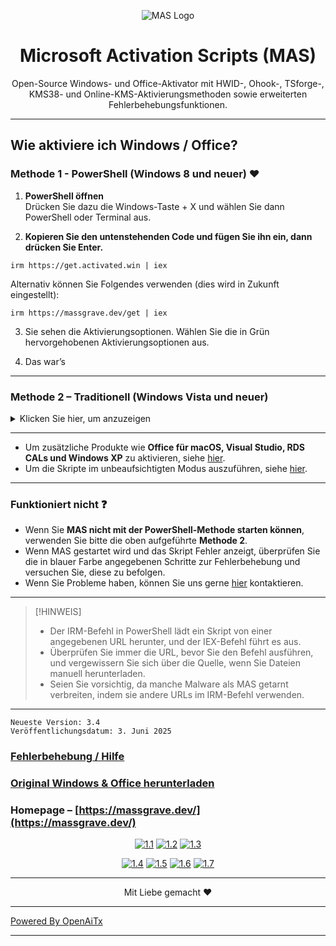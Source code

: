 <p align="center"><img src="https://massgrave.dev/img/logo_small.png" alt="MAS Logo"></p>

<h1 align="center">Microsoft Activation Scripts (MAS)</h1>

<p align="center">Open-Source Windows- und Office-Aktivator mit HWID-, Ohook-, TSforge-, KMS38- und Online-KMS-Aktivierungsmethoden sowie erweiterten Fehlerbehebungsfunktionen.</p>

<hr>
  
## Wie aktiviere ich Windows / Office?

### Methode 1 - PowerShell (Windows 8 und neuer) ❤️

1.   **PowerShell öffnen**  
	Drücken Sie dazu die Windows-Taste + X und wählen Sie dann PowerShell oder Terminal aus.

2.   **Kopieren Sie den untenstehenden Code und fügen Sie ihn ein, dann drücken Sie Enter.**  
```
irm https://get.activated.win | iex
```
Alternativ können Sie Folgendes verwenden (dies wird in Zukunft eingestellt):  
```
irm https://massgrave.dev/get | iex
```

3.   Sie sehen die Aktivierungsoptionen. Wählen Sie die in Grün hervorgehobenen Aktivierungsoptionen aus.

4.   Das war’s

---

### Methode 2 – Traditionell (Windows Vista und neuer)

<details>
  <summary>Klicken Sie hier, um anzuzeigen</summary>
  
1.   Laden Sie die Datei über einen der folgenden Links herunter:  
`https://github.com/massgravel/Microsoft-Activation-Scripts/archive/refs/heads/master.zip`  
oder  
`https://git.activated.win/massgrave/Microsoft-Activation-Scripts/archive/master.zip`
2.   Klicken Sie mit der rechten Maustaste auf die heruntergeladene ZIP-Datei und extrahieren Sie sie.
3.   Suchen Sie im extrahierten Ordner den Ordner mit dem Namen `All-In-One-Version`.
4.   Führen Sie die Datei mit dem Namen `MAS_AIO.cmd` aus.
5.   Sie sehen die Aktivierungsoptionen. Folgen Sie den Anweisungen auf dem Bildschirm.
6.   Das war’s.

</details>

---

- Um zusätzliche Produkte wie **Office für macOS, Visual Studio, RDS CALs und Windows XP** zu aktivieren, siehe [hier](https://massgrave.dev/unsupported_products_activation).
- Um die Skripte im unbeaufsichtigten Modus auszuführen, siehe [hier](https://massgrave.dev/command_line_switches).

---

### Funktioniert nicht ❓

- Wenn Sie **MAS nicht mit der PowerShell-Methode starten können**, verwenden Sie bitte die oben aufgeführte **Methode 2**.
- Wenn MAS gestartet wird und das Skript Fehler anzeigt, überprüfen Sie die in blauer Farbe angegebenen Schritte zur Fehlerbehebung und versuchen Sie, diese zu befolgen.
- Wenn Sie Probleme haben, können Sie uns gerne [hier](https://massgrave.dev/troubleshoot) kontaktieren.

---

> [!HINWEIS]
>
> - Der IRM-Befehl in PowerShell lädt ein Skript von einer angegebenen URL herunter, und der IEX-Befehl führt es aus.
> - Überprüfen Sie immer die URL, bevor Sie den Befehl ausführen, und vergewissern Sie sich über die Quelle, wenn Sie Dateien manuell herunterladen.
> - Seien Sie vorsichtig, da manche Malware als MAS getarnt verbreiten, indem sie andere URLs im IRM-Befehl verwenden.

---

```
Neueste Version: 3.4
Veröffentlichungsdatum: 3. Juni 2025
```

### [Fehlerbehebung / Hilfe](https://massgrave.dev/troubleshoot)
### [Original Windows & Office herunterladen](https://massgrave.dev/genuine-installation-media)
### Homepage – [https://massgrave.dev/](https://massgrave.dev/)

<div align="center">
  
[![1.1]][1]
[![1.2]][2]
[![1.3]][3]

</div>

<div align="center">
  
[![1.4]][4]
[![1.5]][5]
[![1.6]][6]
[![1.7]][7]

</div>

[1.1]: https://massgrave.dev/img/logo_github.png (GitHub)
[1.2]: https://massgrave.dev/img/logo_azuredevops.png (AzureDevOps)
[1.3]: https://massgrave.dev/img/logo_gitea.png (Self-hosted Git)

[1.4]: https://massgrave.dev/img/logo_discord.png (Chatten Sie mit uns ohne Anmeldung)
[1.5]: https://massgrave.dev/img/logo_reddit.png (Reddit)
[1.6]: https://massgrave.dev/img/logo_bluesky.png (Bluesky)
[1.7]: https://massgrave.dev/img/logo_x.png (Twitter)

[1]: https://github.com/massgravel/Microsoft-Activation-Scripts
[2]: https://dev.azure.com/massgrave/_git/Microsoft-Activation-Scripts
[3]: https://git.activated.win/massgrave/Microsoft-Activation-Scripts
[4]: https://discord.gg/j2yFsV5ZVC
[5]: https://www.reddit.com/r/MAS_Activator
[6]: https://bsky.app/profile/massgrave.dev
[7]: https://twitter.com/massgravel

---

<p align="center">Mit Liebe gemacht ❤️</p>

---

[Powered By OpenAiTx](https://github.com/OpenAiTx/OpenAiTx)

---